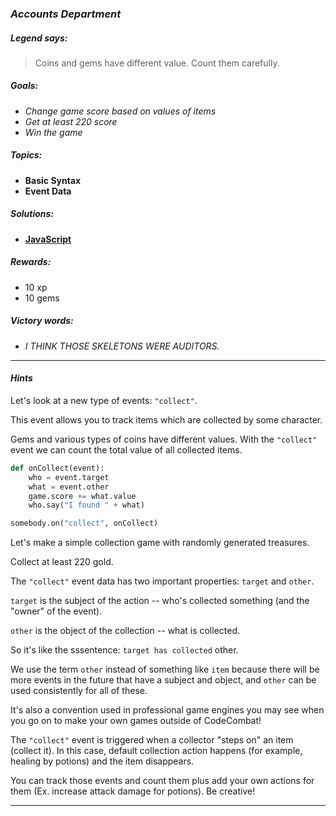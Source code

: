 ### _Accounts Department_

##### _Legend says:_
> Coins and gems have different value. Count them carefully.

##### _Goals:_
+ _Change game score based on values of items_
+ _Get at least 220 score_
+ _Win the game_

##### _Topics:_
+ **Basic Syntax**
+ **Event Data**

##### _Solutions:_
+ **[JavaScript](accountsDepartment.js)**

##### _Rewards:_
+ 10 xp
+ 10 gems

##### _Victory words:_
+ _I THINK THOSE SKELETONS WERE AUDITORS._

___

#### _Hints_

Let's look at a new type of events: `"collect"`.

This event allows you to track items which are collected by some character.

Gems and various types of coins have different values. With the `"collect"` event we can count the total value of all collected items.

```python
def onCollect(event):
    who = event.target
    what = event.other
    game.score += what.value
    who.say("I found " + what)

somebody.on("collect", onCollect)
```

Let's make a simple collection game with randomly generated treasures.

Collect at least 220 gold.

The `"collect"` event data has two important properties: `target` and `other`.

`target` is the subject of the action -- who's collected something (and the "owner" of the event).

`other` is the object of the collection -- what is collected.

So it's like the sssentence: `target has collected` other.

We use the term `other` instead of something like `item` because there will be more events in the future that have a subject and object, and `other` can be used consistently for all of these.

It's also a convention used in professional game engines you may see when you go on to make your own
games outside of CodeCombat!

The `"collect"` event is triggered when a collector "steps on" an item (collect it). In this case, default collection action happens (for example, healing by potions) and the item disappears.

You can track those events and count them plus add your own actions for them (Ex. increase attack damage for potions). Be creative!

___
